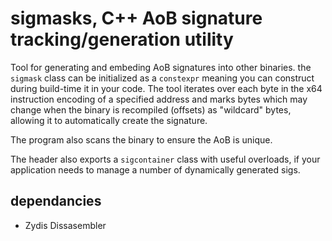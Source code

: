 # sigmasks, C++ AoB signature tracking/generation utility

Tool for generating and embeding AoB signatures into other binaries. the `sigmask` class can be initialized as a `constexpr` meaning you can construct during build-time it in your code. The tool iterates over each byte in the x64 instruction encoding of a specified address and marks bytes which may change when the binary is recompiled (offsets) as "wildcard" bytes, allowing it to automatically create the signature.

The program also scans the binary to ensure the AoB is unique.

The header also exports a `sigcontainer` class with useful overloads,
if your application needs to manage a number of dynamically generated sigs.

## dependancies 
* Zydis Dissasembler
